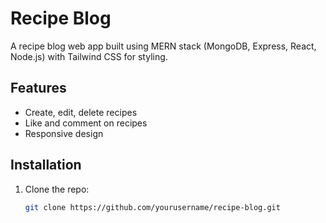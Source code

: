 # Recipe Blog

A recipe blog web app built using MERN stack (MongoDB, Express, React, Node.js) with Tailwind CSS for styling.

## Features
- Create, edit, delete recipes
- Like and comment on recipes
- Responsive design

## Installation
1. Clone the repo:
   ```bash
   git clone https://github.com/yourusername/recipe-blog.git

